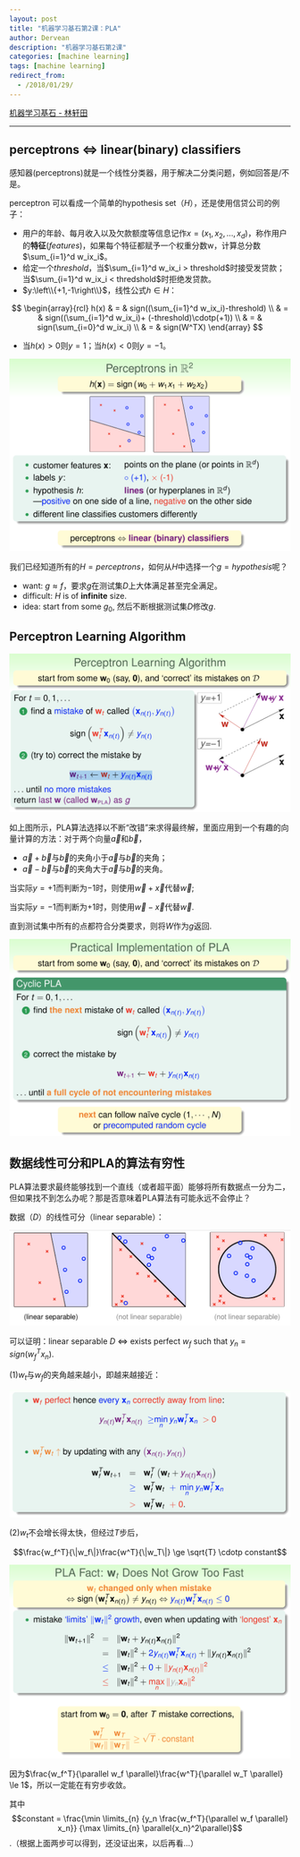 ```yaml
---
layout: post
title: "机器学习基石第2课：PLA"
author: Dervean
description: "机器学习基石第2课"
categories: [machine learning]
tags: [machine learning]
redirect_from:
  - /2018/01/29/
---
```


[机器学习基石 - 林轩田](https://www.csie.ntu.edu.tw/~htlin/course/mlfound17fall/)

---

## perceptrons $\Leftrightarrow$ linear(binary) classifiers

感知器(perceptrons)就是一个线性分类器，用于解决二分类问题，例如回答是/不是。

perceptron 可以看成一个简单的hypothesis set（$H$），还是使用信贷公司的例子：
* 用户的年龄、每月收入以及欠款额度等信息记作$x = (x_1,x_2,...,x_d)$，称作用户的**特征**($features$)，如果每个特征都赋予一个权重分数w，计算总分数 $\sum_{i=1}^d w_ix_i$。
* 给定一个$threshold$，当$\sum_{i=1}^d w_ix_i > threshold$时接受发贷款；当$\sum_{i=1}^d w_ix_i < thredshold$时拒绝发贷款。
* $y:\left\\{+1,-1\right\\}$，线性公式$h \in H$：

$$
\begin{array}{rcl}
h(x)	&	=	&	sign((\sum_{i=1}^d w_ix_i)-threshold)      \\
		&	=	&	sign((\sum_{i=1}^d w_ix_i)+ (-threshold)\cdotp(+1))  \\
		&	=	&	sign(\sum_{i=0}^d w_ix_i)  \\
		&	=	&	sign(W^TX)
\end{array}
$$

* 当$h(x)>0$则$y=1$；当$h(x)<0$则$y=-1$。

![perceptrons](/images/ML/perceptrons.png "perceptrons")

我们已经知道所有的$H={perceptrons}$，如何从$H$中选择一个$g=hypothesis$呢？

* want: $g \approx f$，要求$g$在测试集$D$上大体满足甚至完全满足。 
* difficult: $H$ is of **infinite** size.
* idea: start from some $g_0$, 然后不断根据测试集$D$修改$g$. 

## Perceptron Learning Algorithm

![PLA](/images/ML/PLA.png "PLA")

如上图所示，PLA算法选择以不断“改错”来求得最终解，里面应用到一个有趣的向量计算的方法：对于两个向量$\vec{a}$和$\vec{b}$，

* $\vec{a}+\vec{b}$与$\vec{b}$的夹角小于$\vec{a}$与$\vec{b}$的夹角；
* $\vec{a}-\vec{b}$与$\vec{b}$的夹角大于$\vec{a}$与$\vec{b}$的夹角。

当实际$y=+1$而判断为$-1$时，则使用$\vec{w}+\vec{x}$代替$\vec{w}$;

当实际$y=-1$而判断为$+1$时，则使用$\vec{w}-\vec{x}$代替$\vec{w}$.

直到测试集中所有的点都符合分类要求，则将$W$作为$g$返回.

![PLA-implementation](/images/ML/PLA-implementation.png "PLA-implementation")

## 数据线性可分和PLA的算法有穷性

PLA算法要求最终能够找到一个直线（或者超平面）能够将所有数据点一分为二，但如果找不到怎么办呢？那是否意味着PLA算法有可能永远不会停止？

数据（$D$）的线性可分（linear separable）：

![PLA-linear-seperable](/images/ML/PLA-linear-seperable.png "PLA-linear-seperable")

可以证明：linear separable $D$ $\Leftrightarrow$ exists perfect $w_f$ such that $y_n=sign(w_f^Tx_n)$.

(1)$w_t$与$w_f$的夹角越来越小，即越来越接近：

![PLA-proof-1](/images/ML/PLA-proof-1.png "PLA-proof-1")

(2)$w_t$不会增长得太快，但经过$T$步后，

$$\frac{w_f^T}{\|w_f\|}\frac{w^T}{\|w_T\|} \ge \sqrt{T} \cdotp constant$$

![PLA-proof-2](/images/ML/PLA-proof-2.png "PLA-proof-2")

因为$\frac{w_f^T}{\parallel w_f \parallel}\frac{w^T}{\parallel w_T \parallel} \le 1$，所以一定能在有穷步收敛。

其中$$constant = \frac{\min \limits_{n} {y_n \frac{w_f^T}{\parallel w_f \parallel} x_n}} {\max \limits_{n} \parallel{x_n}^2\parallel}$$.（根据上面两步可以得到，还没证出来，以后再看...）































